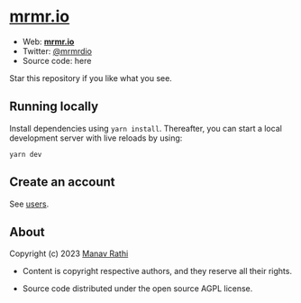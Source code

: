 # [**mrmr.io**](https://mrmr.io)

* Web: [**mrmr.io**](https://mrmr.io)
* Twitter: [@mrmrdio](https://twitter.com/mrmrdio)
* Source code: here

Star this repository if you like what you see.

## Running locally

Install dependencies using `yarn install`. Thereafter, you can start a local
development server with live reloads by using:

```
yarn dev
```

## Create an account

See [users](users/README.md).

## About

Copyright (c) 2023 [Manav Rathi](https://github.com/mnvr)

-   Content is copyright respective authors, and they reserve all their rights.

-   Source code distributed under the open source AGPL license.
